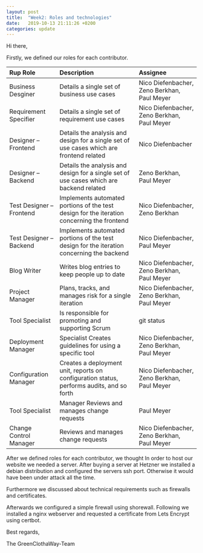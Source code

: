 ```yaml
---
layout: post
title:  "Week2: Roles and technologies"
date:   2019-10-13 21:11:26 +0200
categories: update
---
```


Hi there,

Firstly, we defined our roles for each contributor.

| Rup Role                |    Description                                                                            |      Assignee |
| :---                    |    :---                                                                                   |          :--- |
| Business Desginer       | Details a single set of business use cases                                                | Nico Diefenbacher, Zeno Berkhan, Paul Meyer   |
| Requirement Specifier   | Details a single set of requirement use cases                                             | Nico Diefenbacher, Zeno Berkhan, Paul Meyer|
| Designer – Frontend     | Details the analysis and design for a single set of use cases which are frontend related  | Nico Diefenbacher|
| Designer – Backend      | Details the analysis and design for a single set of use cases which are backend related   | Zeno Berkhan, Paul Meyer|
| Test Designer – Frontend| Implements automated portions of the test design for the iteration concerning the frontend| Nico Diefenbacher, Zeno Berkhan|
| Test Designer – Backend | Implements automated portions of the test design for the iteration concerning the backend | Nico Diefenbacher, Paul Meyer|
| Blog Writer             | 	Writes blog entries to keep people up to date                                           | Nico Diefenbacher, Zeno Berkhan, Paul Meyer|
| Project Manager         | Plans, tracks, and manages risk for a single iteration                                    | Nico Diefenbacher, Zeno Berkhan, Paul Meyer|
| Tool Specialist         | Is responsible for promoting and supporting Scrum| git status                             | Nico Diefenbacher, Zeno Berkhan, Paul Meyer|
| Deployment Manager      |  Specialist	Creates guidelines for using a specific tool                                  | Nico Diefenbacher, Zeno Berkhan, Paul Meyer|
| Configuration Manager   | Creates a deployment unit, reports on configuration status, performs audits, and so forth | Nico Diefenbacher, Zeno Berkhan, Paul Meyer|
| Tool Specialist         |  Manager	Reviews and manages change requests                                             | Paul Meyer|
| Change Control Manager  | Reviews and manages change requests                                                       | Nico Diefenbacher, Zeno Berkhan, Paul Meyer|

After we defined roles for each contributor, we thought 
In order to host our website we needed a server. After buying a server at Hetzner we installed a debian distribution and configured the servers ssh port. Otherwise it would have been under attack all the time. 

Furthermore we discussed about technical requirements such as firewalls and certificates. 

Afterwards we configured a simple firewall using shorewall. Following we installed a nginx webserver and requested a certificate from Lets Encrypt using certbot.


Best regards,

The GreenClothaWay-Team
